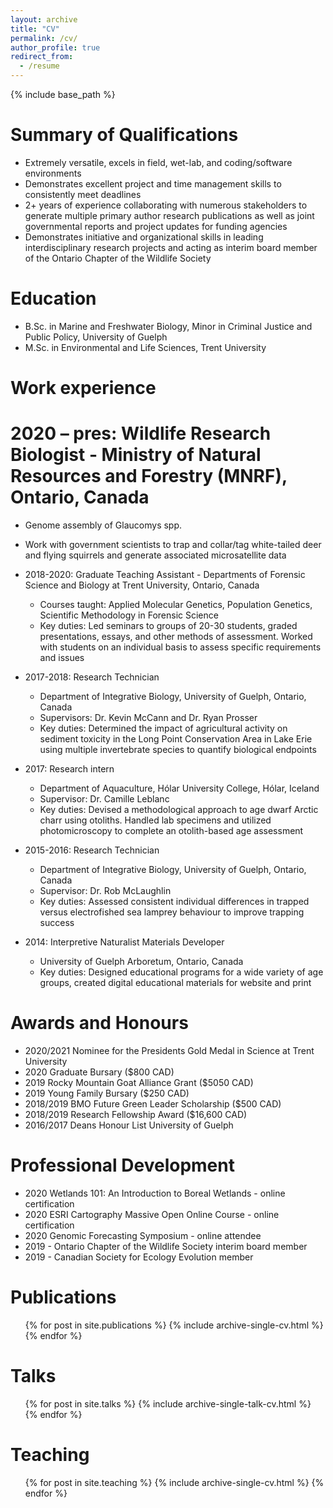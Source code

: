 ```yaml
---
layout: archive
title: "CV"
permalink: /cv/
author_profile: true
redirect_from:
  - /resume
---
```


{% include base_path %}

Summary of Qualifications
======
* Extremely versatile, excels in field, wet-lab, and coding/software environments
* Demonstrates excellent project and time management skills to consistently meet deadlines
* 2+ years of experience collaborating with numerous stakeholders to generate multiple primary author research publications as well as joint governmental reports and project updates for funding agencies
* Demonstrates initiative and organizational skills in leading interdisciplinary research projects and acting as interim board member of the Ontario Chapter of the Wildlife Society

Education
======
* B.Sc. in Marine and Freshwater Biology, Minor in Criminal Justice and Public Policy, University of Guelph
* M.Sc. in Environmental and Life Sciences, Trent University

Work experience
======
2020 – pres: Wildlife Research Biologist - Ministry of Natural Resources and Forestry (MNRF), Ontario, Canada
====
  *	Genome assembly of Glaucomys spp.
  *	Work with government scientists to trap and collar/tag white-tailed deer and flying squirrels and generate associated microsatellite data 

* 2018-2020: Graduate Teaching Assistant - Departments of Forensic Science and Biology at Trent University, Ontario, Canada
  * Courses taught: Applied Molecular Genetics, Population Genetics, Scientific Methodology in Forensic Science
  * Key duties: Led seminars to groups of 20-30 students, graded presentations, essays, and other methods of assessment. Worked with students on an individual basis to assess specific requirements and issues

* 2017-2018: Research Technician
  * Department of Integrative Biology, University of Guelph, Ontario, Canada
  * Supervisors: Dr. Kevin McCann and Dr. Ryan Prosser
  * Key duties: Determined the impact of agricultural activity on sediment toxicity in the Long Point Conservation Area in Lake Erie using multiple invertebrate species to quantify biological endpoints

* 2017: Research intern
  * Department of Aquaculture, Hólar University College, Hólar, Iceland
  * Supervisor: Dr. Camille Leblanc
  * Key duties: Devised a methodological approach to age dwarf Arctic charr using otoliths. Handled lab specimens and utilized photomicroscopy to complete an
otolith-based age assessment

* 2015-2016: Research Technician
  * Department of Integrative Biology, University of Guelph, Ontario, Canada
  * Supervisor: Dr. Rob McLaughlin
  * Key duties: Assessed consistent individual differences in trapped versus electrofished sea lamprey behaviour to improve trapping success
  
* 2014: Interpretive Naturalist Materials Developer
  * University of Guelph Arboretum, Ontario, Canada
  * Key duties: Designed educational programs for a wide variety of age groups,
created digital educational materials for website and print
  
Awards and Honours
======
* 2020/2021	Nominee for the Presidents Gold Medal in Science at Trent University
* 2020 Graduate Bursary ($800 CAD)
* 2019 Rocky Mountain Goat Alliance Grant ($5050 CAD)
* 2019 Young Family Bursary ($250 CAD)
* 2018/2019 BMO Future Green Leader Scholarship ($500 CAD)
* 2018/2019 Research Fellowship Award ($16,600 CAD)
* 2016/2017 Deans Honour List University of Guelph

Professional Development
======
* 2020 Wetlands 101: An Introduction to Boreal Wetlands - online certification
* 2020 ESRI Cartography Massive Open Online Course - online certification
* 2020 Genomic Forecasting Symposium - online attendee
* 2019 - Ontario Chapter of the Wildlife Society interim board member
* 2019 - Canadian Society for Ecology Evolution member

Publications
======
  <ul>{% for post in site.publications %}
    {% include archive-single-cv.html %}
  {% endfor %}</ul>
  
Talks
======
  <ul>{% for post in site.talks %}
    {% include archive-single-talk-cv.html %}
  {% endfor %}</ul>
  
Teaching
======
  <ul>{% for post in site.teaching %}
    {% include archive-single-cv.html %}
  {% endfor %}</ul>
  

